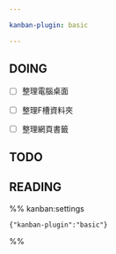 ```yaml
---

kanban-plugin: basic

---
```


## DOING

- [ ] 整理電腦桌面
- [ ] 整理F槽資料夾
- [ ] 整理網頁書籤


## TODO



## READING





%% kanban:settings
```
{"kanban-plugin":"basic"}
```
%%